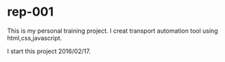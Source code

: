 # rep-001


This is my personal training project.
I creat transport automation tool using html,css,javascript.

I start this project 2016/02/17.
